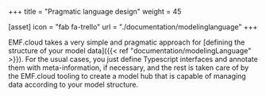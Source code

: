 +++
title = "Pragmatic language design"
weight = 45

[asset]
  icon = "fab fa-trello"
  url = "./documentation/modelinglanguage"
+++

EMF.cloud takes a very simple and pragmatic approach for [defining the structure of your model data]({{< ref "documentation/modelingLanguage" >}}). For the usual cases, you just define Typescript interfaces and annotate them with meta-information, if necessary, and the rest is taken care of by the EMF.cloud tooling to create a model hub that is capable of managing data according to your model structure.
